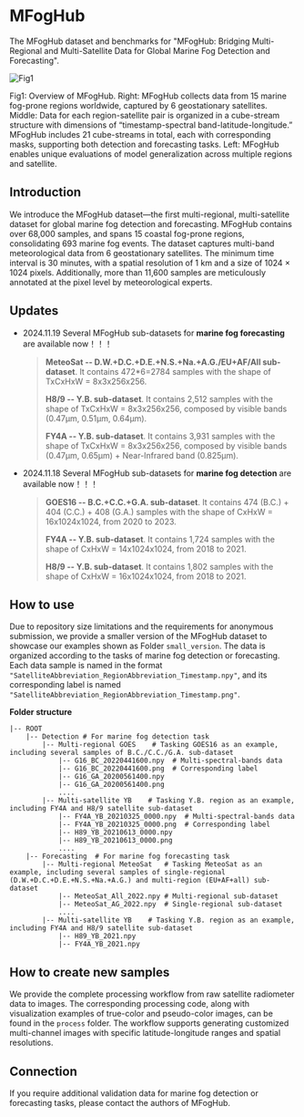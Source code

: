 # MFogHub

The MFogHub dataset and benchmarks for "MFogHub: Bridging Multi-Regional and Multi-Satellite Data for Global Marine Fog Detection and Forecasting".

![Fig1]()

Fig1: Overview of MFogHub. Right: MFogHub collects data from 15 marine fog-prone regions worldwide, captured by 6 geostationary satellites. Middle: Data for each region-satellite pair is organized in a cube-stream structure with dimensions of “timestamp-spectral band-latitude-longitude.” MFogHub includes 21 cube-streams in total, each with corresponding masks, supporting both detection and forecasting tasks. Left: MFogHub enables unique evaluations of model generalization across multiple regions and satellite.

## Introduction

We introduce the MFogHub dataset—the first multi-regional, multi-satellite dataset for global marine fog detection and forecasting. MFogHub contains over 68,000 samples, and spans 15 coastal fog-prone regions, consolidating 693 marine fog events. The dataset captures multi-band meteorological data from 6 geostationary satellites. The minimum time interval is 30 minutes, with a spatial resolution of 1 km and a size of 1024 × 1024 pixels. Additionally, more than 11,600 samples are meticulously annotated at the pixel level by meteorological experts. 

## Updates

- 2024.11.19 Several MFogHub sub-datasets for **marine fog forecasting** are available now！！！
  > **MeteoSat -- D.W.+D.C.+D.E.+N.S.+Na.+A.G./EU+AF/All sub-dataset**. It contains 472*6=2784 samples with the shape of TxCxHxW = 8x3x256x256. 
  >
  > **H8/9 -- Y.B. sub-dataset**. It contains 2,512 samples with the shape of TxCxHxW = 8x3x256x256, composed by visible bands (0.47μm, 0.51μm, 0.64μm). 
  >
  > **FY4A -- Y.B. sub-dataset**. It contains 3,931  samples with the shape of TxCxHxW = 8x3x256x256, composed by visible bands (0.47μm, 0.65μm) + Near-Infrared band (0.825μm). 
  >

- 2024.11.18 Several MFogHub sub-datasets for **marine fog detection** are available now！！！
  > **GOES16 -- B.C.+C.C.+G.A. sub-dataset**. It contains 474 (B.C.) + 404 (C.C.) + 408 (G.A.) samples with the shape of CxHxW = 16x1024x1024, from 2020 to 2023. 
  > 
  > **FY4A -- Y.B. sub-dataset**. It contains 1,724 samples with the shape of CxHxW = 14x1024x1024, from 2018 to 2021. 
  > 
  > **H8/9 -- Y.B. sub-dataset**. It contains 1,802 samples with the shape of CxHxW = 16x1024x1024, from 2018 to 2021.
  > 

## How to use

Due to repository size limitations and the requirements for anonymous submission, we provide a smaller version of the MFogHub dataset to showcase our examples shown as Folder `small_version`. The data is organized according to the tasks of marine fog detection or forecasting. Each data sample is named in the format `"SatelliteAbbreviation_RegionAbbreviation_Timestamp.npy"`, and its corresponding label is named `"SatelliteAbbreviation_RegionAbbreviation_Timestamp.png"`.

**Folder structure**

```
|-- ROOT
    |-- Detection # For marine fog detection task
        |-- Multi-regional GOES    # Tasking GOES16 as an example, including several samples of B.C./C.C./G.A. sub-dataset 
            |-- G16_BC_20220441600.npy  # Multi-spectral-bands data
            |-- G16_BC_20220441600.png  # Corresponding label
            |-- G16_GA_20200561400.npy
            |-- G16_GA_20200561400.png
            ....
        |-- Multi-satellite YB    # Tasking Y.B. region as an example, including FY4A and H8/9 satellite sub-dataset 
            |-- FY4A_YB_20210325_0000.npy  # Multi-spectral-bands data
            |-- FY4A_YB_20210325_0000.png  # Corresponding label
            |-- H89_YB_20210613_0000.npy
            |-- H89_YB_20210613_0000.png
            ....
    |-- Forecasting  # For marine fog forecasting task
        |-- Multi-regional MeteoSat   # Tasking MeteoSat as an example, including several samples of single-regional (D.W.+D.C.+D.E.+N.S.+Na.+A.G.) and multi-region (EU+AF+all) sub-dataset 
            |-- MeteoSat_All_2022.npy # Multi-regional sub-dataset
            |-- MeteoSat_AG_2022.npy  # Single-regional sub-dataset
            ....
        |-- Multi-satellite YB    # Tasking Y.B. region as an example, including FY4A and H8/9 satellite sub-dataset 
            |-- H89_YB_2021.npy
            |-- FY4A_YB_2021.npy
```


## How to create new samples

We provide the complete processing workflow from raw satellite radiometer data to images. The corresponding processing code, along with visualization examples of true-color and pseudo-color images, can be found in the `process` folder. The workflow supports generating customized multi-channel images with specific latitude-longitude ranges and spatial resolutions.

## Connection

If you require additional validation data for marine fog detection or forecasting tasks, please contact the authors of MFogHub.

